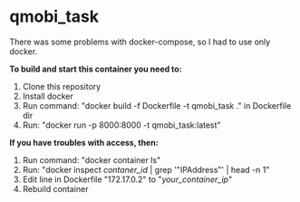 # qmobi_task

There was some problems with docker-compose, so I had to use only docker.

**To build and start this container you need to:**
1. Clone this repository
1. Install docker
1. Run command: "docker build -f Dockerfile -t qmobi_task ." in Dockerfile dir
1. Run: "docker run -p 8000:8000 -t qmobi_task:latest"

**If you have troubles with access, then:**
1. Run command: "docker container ls"
1. Run: "docker inspect *contaner_id* | grep '"IPAddress"' | head -n 1"
1. Edit line in Dockerfile "172.17.0.2" to "*your_container_ip*"
1. Rebuild container
